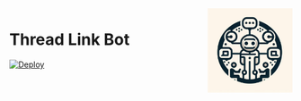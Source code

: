 <img align="right" alt="Thread Link Logo" width="30%" height="auto" src="https://github.com/GabrielRF/ThreadLinkBot/blob/master/imgs/icon.jpg?raw=true">

# Thread Link Bot

[![Deploy](https://github.com/GabrielRF/ThreadLinkBot/actions/workflows/deploy.yml/badge.svg)](https://github.com/GabrielRF/ThreadLinkBot/actions/workflows/deploy.yml)
